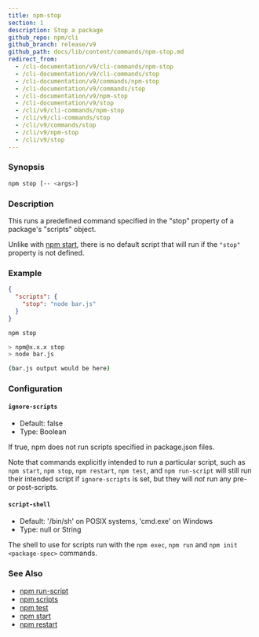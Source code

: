 ```yaml
---
title: npm-stop
section: 1
description: Stop a package
github_repo: npm/cli
github_branch: release/v9
github_path: docs/lib/content/commands/npm-stop.md
redirect_from:
  - /cli-documentation/v9/cli-commands/npm-stop
  - /cli-documentation/v9/cli-commands/stop
  - /cli-documentation/v9/commands/npm-stop
  - /cli-documentation/v9/commands/stop
  - /cli-documentation/v9/npm-stop
  - /cli-documentation/v9/stop
  - /cli/v9/cli-commands/npm-stop
  - /cli/v9/cli-commands/stop
  - /cli/v9/commands/stop
  - /cli/v9/npm-stop
  - /cli/v9/stop
---
```


### Synopsis

```bash
npm stop [-- <args>]
```

### Description

This runs a predefined command specified in the "stop" property of a
package's "scripts" object.

Unlike with [npm start](/cli/v9/commands/npm-start), there is no default script
that will run if the `"stop"` property is not defined.

### Example

```json
{
  "scripts": {
    "stop": "node bar.js"
  }
}
```

```bash
npm stop

> npm@x.x.x stop
> node bar.js

(bar.js output would be here)

```

### Configuration

#### `ignore-scripts`

* Default: false
* Type: Boolean

If true, npm does not run scripts specified in package.json files.

Note that commands explicitly intended to run a particular script, such as
`npm start`, `npm stop`, `npm restart`, `npm test`, and `npm run-script`
will still run their intended script if `ignore-scripts` is set, but they
will *not* run any pre- or post-scripts.



#### `script-shell`

* Default: '/bin/sh' on POSIX systems, 'cmd.exe' on Windows
* Type: null or String

The shell to use for scripts run with the `npm exec`, `npm run` and `npm
init <package-spec>` commands.



### See Also

* [npm run-script](/cli/v9/commands/npm-run-script)
* [npm scripts](/cli/v9/using-npm/scripts)
* [npm test](/cli/v9/commands/npm-test)
* [npm start](/cli/v9/commands/npm-start)
* [npm restart](/cli/v9/commands/npm-restart)
